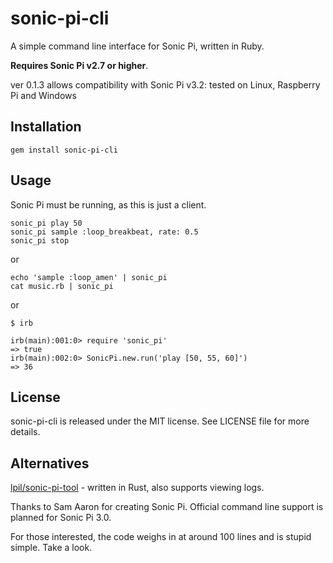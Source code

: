sonic-pi-cli
====

A simple command line interface for Sonic Pi, written in Ruby.

**Requires Sonic Pi v2.7 or higher**.

ver 0.1.3 allows compatibility with Sonic Pi v3.2: tested on Linux, Raspberry Pi and Windows

Installation
-------

    gem install sonic-pi-cli

Usage
-----

Sonic Pi must be running, as this is just a client.

    sonic_pi play 50
    sonic_pi sample :loop_breakbeat, rate: 0.5
    sonic_pi stop

or

    echo 'sample :loop_amen' | sonic_pi
    cat music.rb | sonic_pi

or

    $ irb

    irb(main):001:0> require 'sonic_pi'
    => true
    irb(main):002:0> SonicPi.new.run('play [50, 55, 60]')
    => 36

License
------

sonic-pi-cli is released under the MIT license. See LICENSE file for more details.

Alternatives
------
[lpil/sonic-pi-tool](https://github.com/lpil/sonic-pi-tool) - written in Rust, also supports viewing logs.


Thanks to Sam Aaron for creating Sonic Pi. Official command line support is planned for Sonic Pi 3.0.

For those interested, the code weighs in at around 100 lines and is stupid simple. Take a look.
